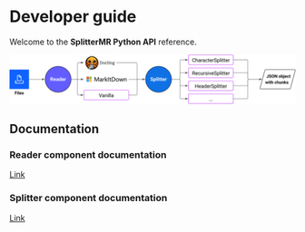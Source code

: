 # Developer guide

Welcome to the **SplitterMR Python API** reference.

![SplitterMR architecture diagram](https://raw.githubusercontent.com/andreshere00/Splitter_MR/refs/heads/main/assets/architecture_splitter_mr.svg)

## Documentation

### Reader component documentation

[Link](./reader.md)

### Splitter component documentation

[Link](./splitter.md)
